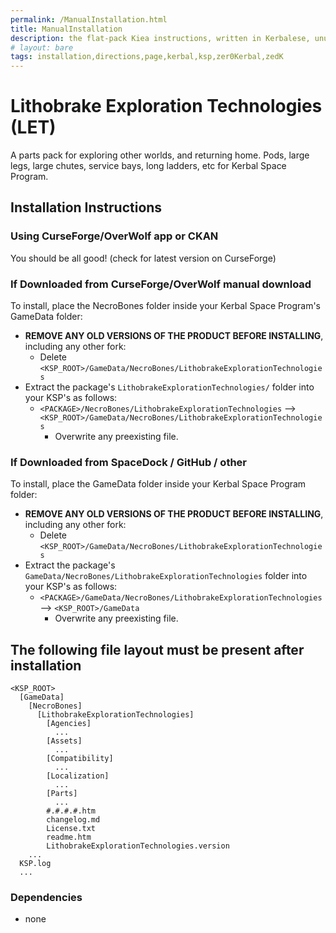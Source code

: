 ```yaml
---
permalink: /ManualInstallation.html
title: ManualInstallation
description: the flat-pack Kiea instructions, written in Kerbalese, unusally present
# layout: bare
tags: installation,directions,page,kerbal,ksp,zer0Kerbal,zedK
---
```


<!-- ManualInstallation.md v1.1.1.1
Lithobrake Exploration Technologies (LET)
created: 01 Oct 2019
updated: 05 Apr 2022 -->

<!-- based upon work by Lisias -->

# Lithobrake Exploration Technologies (LET)

A parts pack for exploring other worlds, and returning home. Pods, large legs, large chutes, service bays, long ladders, etc for Kerbal Space Program.

## Installation Instructions

### Using CurseForge/OverWolf app or CKAN

You should be all good! (check for latest version on CurseForge)

### If Downloaded from CurseForge/OverWolf manual download

To install, place the NecroBones folder inside your Kerbal Space Program's GameData folder:

* **REMOVE ANY OLD VERSIONS OF THE PRODUCT BEFORE INSTALLING**, including any other fork:
  * Delete `<KSP_ROOT>/GameData/NecroBones/LithobrakeExplorationTechnologies`
* Extract the package's `LithobrakeExplorationTechnologies/` folder into your KSP's as follows:
  * `<PACKAGE>/NecroBones/LithobrakeExplorationTechnologies` --> `<KSP_ROOT>/GameData/NecroBones/LithobrakeExplorationTechnologies`
    * Overwrite any preexisting file.

### If Downloaded from SpaceDock / GitHub / other

To install, place the GameData folder inside your Kerbal Space Program folder:

* **REMOVE ANY OLD VERSIONS OF THE PRODUCT BEFORE INSTALLING**, including any other fork:
  * Delete `<KSP_ROOT>/GameData/NecroBones/LithobrakeExplorationTechnologies`
* Extract the package's `GameData/NecroBones/LithobrakeExplorationTechnologies` folder into your KSP's as follows:
  * `<PACKAGE>/GameData/NecroBones/LithobrakeExplorationTechnologies` --> `<KSP_ROOT>/GameData`
    * Overwrite any preexisting file.

## The following file layout must be present after installation

```
<KSP_ROOT>
  [GameData]
    [NecroBones]
      [LithobrakeExplorationTechnologies]
        [Agencies]
          ...
        [Assets]
          ...
        [Compatibility]
          ...
        [Localization]
          ...
        [Parts]
          ...
        #.#.#.#.htm
        changelog.md
        License.txt
        readme.htm
        LithobrakeExplorationTechnologies.version
    ...
  KSP.log
  ...
```

### Dependencies

* none
